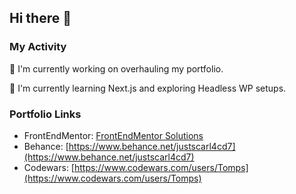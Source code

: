 ## Hi there 👋

### My Activity ###
 🔧 I'm currently working on overhauling my portfolio.
 
 📖 I'm currently learning Next.js and exploring Headless WP setups.


### Portfolio Links ###
- FrontEndMentor:  [FrontEndMentor Solutions](https://www.frontendmentor.io/profile/CarlHumm)
- Behance: [https://www.behance.net/justscarl4cd7](https://www.behance.net/justscarl4cd7)
- Codewars: [https://www.codewars.com/users/Tomps](https://www.codewars.com/users/Tomps)

